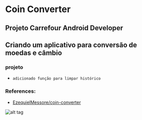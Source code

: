 # Coin Converter

## Projeto Carrefour Android Developer

## Criando um aplicativo para conversão de moedas e câmbio

### projeto

- `adicionado função para limpar histórico`


### References:
- [EzequielMessore/coin-converter](https://github.com/EzequielMessore/coin-converter)


![alt tag](https://hermes.digitalinnovation.one/assets/diome/logo.png)
